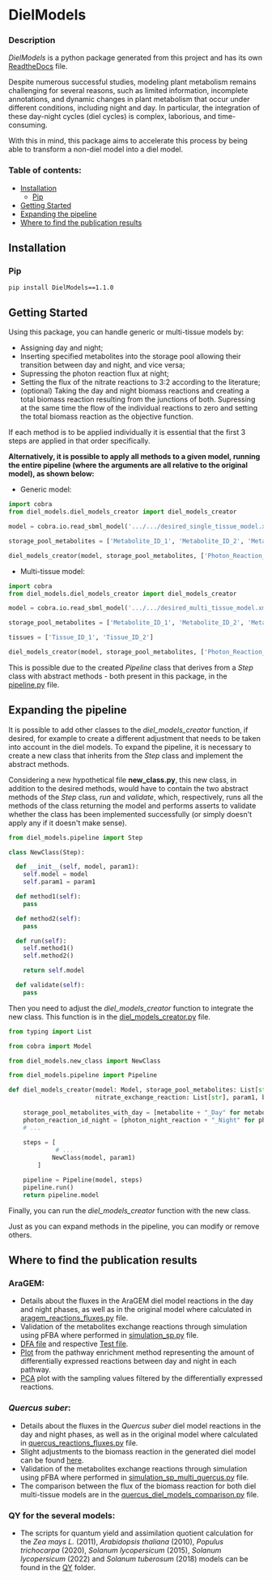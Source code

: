 # DielModels

### Description
*DielModels* is a python package generated from this project and has its own [ReadtheDocs](https://dielmodels.readthedocs.io/en/latest/index.html) file.

Despite numerous successful studies, modeling plant metabolism remains challenging for several reasons, such as limited information, incomplete annotations, and dynamic changes in plant metabolism that occur under different conditions, including night and day.
In particular, the integration of these day-night cycles (diel cycles) is complex, laborious, and time-consuming.

With this in mind, this package aims to accelerate this process by being able to transform a non-diel model into a diel model.

### Table of contents:

- [Installation](#installation)
    - [Pip](#pip)
- [Getting Started](#getting-started)
- [Expanding the pipeline](#expanding-the-pipeline)
- [Where to find the publication results](#where-to-find-the-publication-results)

## Installation
### Pip

``` pip install DielModels==1.1.0 ```

## Getting Started
Using this package, you can handle generic or multi-tissue models by:

* Assigning day and night;
* Inserting specified metabolites into the storage pool allowing their transition between day and night, and vice versa; 
* Supressing the photon reaction flux at night; 
* Setting the flux of the nitrate reactions to 3:2 according to the literature; 
* (optional) Taking the day and night biomass reactions and creating a total biomass reaction resulting from the junctions of both. Supressing at the same time the flow of the individual reactions to zero and setting the total biomass reaction as the objective function.

If each method is to be applied individually it is essential that the first 3 steps are applied in that order specifically.

**Alternatively, it is possible to apply all methods to a given model, running the entire pipeline (where the arguments are all relative to the original model), as shown below:**

- Generic model:

```python
import cobra
from diel_models.diel_models_creator import diel_models_creator

model = cobra.io.read_sbml_model('.../.../desired_single_tissue_model.xml')

storage_pool_metabolites = ['Metabolite_ID_1', 'Metabolite_ID_2', 'Metabolite_ID_3']

diel_models_creator(model, storage_pool_metabolites, ['Photon_Reaction_ID'], ['Nitrate_Reaction_ID'], 'Biomass_Reaction_ID')
```

- Multi-tissue model:

```python
import cobra
from diel_models.diel_models_creator import diel_models_creator

model = cobra.io.read_sbml_model('.../.../desired_multi_tissue_model.xml')

storage_pool_metabolites = ['Metabolite_ID_1', 'Metabolite_ID_2', 'Metabolite_ID_3']

tissues = ['Tissue_ID_1', 'Tissue_ID_2']

diel_models_creator(model, storage_pool_metabolites, ['Photon_Reaction_ID'], ['Nitrate_Reaction_ID'], 'Biomass_Reaction_ID', tissues)
```

This is possible due to the created *Pipeline* class that derives from a *Step* class with abstract methods - both present in this package, in the [pipeline.py](src/diel_models/pipeline.py) file.

## Expanding the pipeline

It is possible to add other classes to the *diel_models_creator* function, if desired, for example to create a different adjustment that needs to be taken into account in the diel models.
To expand the pipeline, it is necessary to create a new class that inherits from the *Step* class and implement the abstract methods.
  
Considering a new hypothetical file **new_class.py**, this new class, in addition to the desired methods, would have to contain the two abstract methods of the *Step* class, *run* and *validate*, which, respectively, runs all the methods of the class returning the model and performs asserts to validate whether the class has been implemented successfully (or simply doesn't apply any if it doesn't make sense).

```python
from diel_models.pipeline import Step

class NewClass(Step):

  def __init__(self, model, param1):
    self.model = model
    self.param1 = param1

  def method1(self):
    pass

  def method2(self):
    pass

  def run(self):
    self.method1()
    self.method2()

    return self.model

  def validate(self):
    pass
```

Then you need to adjust the *diel_models_creator* function to integrate the new class. This function is in the [diel_models_creator.py](src/diel_models/diel_models_creator.py) file.

```python
from typing import List

from cobra import Model

from diel_models.new_class import NewClass

from diel_models.pipeline import Pipeline

def diel_models_creator(model: Model, storage_pool_metabolites: List[str], photon_reaction_id: List[str],
                        nitrate_exchange_reaction: List[str], param1, biomass_reaction_id: str = None, tissues: List[str] = None) -> Model:  
  
    storage_pool_metabolites_with_day = [metabolite + "_Day" for metabolite in storage_pool_metabolites]
    photon_reaction_id_night = [photon_night_reaction + "_Night" for photon_night_reaction in photon_reaction_id]
    # ...
    
    steps = [
             # ...
            NewClass(model, param1)
        ]

    pipeline = Pipeline(model, steps)
    pipeline.run()
    return pipeline.model
```

Finally, you can run the *diel_models_creator* function with the new class.

Just as you can expand methods in the pipeline, you can modify or remove others.

## Where to find the publication results

### AraGEM:

* Details about the fluxes in the AraGEM diel model reactions in the day and night phases, as well as in the original model where calculated in [aragem_reactions_fluxes.py](validation/arabidopsis/aragem_reactions_fluxes.py) file.
* Validation of the metabolites exchange reactions through simulation using pFBA where performed in [simulation_sp.py](validation/arabidopsis/simulation_sp/simulation_sp.py) file.
* [DFA file](DFA/differential_flux_analysis.py) and respective [Test file](tests/integration_tests/test_dfa.py).
* [Plot](tests/reconstruction_results/MODEL1507180028/results_troppo/DielModel/dfa/diel_model_DFA_pathway_result.png) from the pathway enrichment method representing the amount of differentially expressed reactions between day and night in each pathway.
* [PCA](PCA/gráfico_pca_df_filtrado.png) plot with the sampling values filtered by the differentially expressed reactions.

### _Quercus suber_:

* Details about the fluxes in the _Quercus suber_ diel model reactions in the day and night phases, as well as in the original model where calculated in [quercus_reactions_fluxes.py](validation/quercus/quercus_reactions_fluxes.py) file.
* Slight adjustments to the biomass reaction in the generated diel model can be found [here](validation/quercus/comparison/auxiliar_model_change.py).
* Validation of the metabolites exchange reactions through simulation using pFBA where performed in [simulation_sp_multi_quercus.py](validation/quercus/simulation_sp/simulation_sp_multi_quercus.py) file.
* The comparison between the flux of the biomass reaction for both diel multi-tissue models are in the [quercus_diel_models_comparison.py](validation/quercus/comparison/quercus_multi_tissue_diel_models_comparison.py) file.

### QY for the several models:

* The scripts for quantum yield and assimilation quotient calculation for the _Zea mays L._ (2011), _Arabidopsis thaliana_ (2010), _Populus trichocarpa_ (2020), _Solanum lycopersicum_ (2015), _Solanum lycopersicum_ (2022) and _Solanum tuberosum_ (2018) models can be found in the [QY](validation/QY) folder.